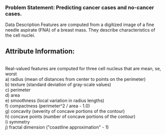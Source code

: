 ### Problem Statement: Predicting cancer cases and no-cancer cases.
Data Description
Features are computed from a digitized image of a fine needle aspirate (FNA) of a breast mass. They describe characteristics of the cell nuclei.

## Attribute Information:
<br> Real-valued features are computed for three cell nucleus that are mean, se, worst
<br>a) radius (mean of distances from center to points on the perimeter) 
<br>b) texture (standard deviation of gray-scale values) 
<br>c) perimeter 
<br>d) area 
<br>e) smoothness (local variation in radius lengths) 
<br>f) compactness (perimeter^2 / area - 1.0) 
<br>g) concavity (severity of concave portions of the contour) 
<br>h) concave points (number of concave portions of the contour) 
<br>i) symmetry 
<br>j) fractal dimension ("coastline approximation" - 1)

